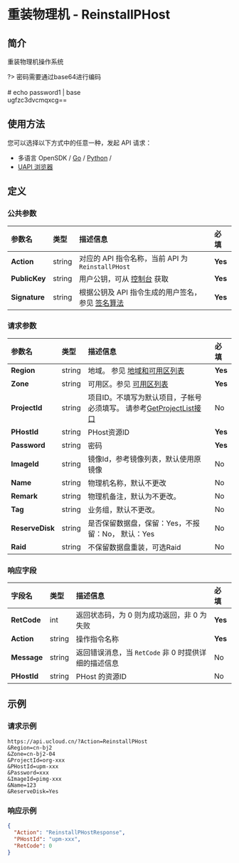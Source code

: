 # 重装物理机 - ReinstallPHost

## 简介

重装物理机操作系统

?> 密码需要通过base64进行编码<br /><br /># echo password1 \| base<br />ugfzc3dvcmqxcg==




## 使用方法

您可以选择以下方式中的任意一种，发起 API 请求：
- 多语言 OpenSDK / [Go](https://github.com/ucloud/ucloud-sdk-go) / [Python](https://github.com/ucloud/ucloud-sdk-python3) /
- [UAPI 浏览器](https://console.ucloud.cn/uapi/detail?id=ReinstallPHost)


## 定义

### 公共参数

| 参数名 | 类型 | 描述信息 | 必填 |
|:---|:---|:---|:---|
| **Action**     | string  | 对应的 API 指令名称，当前 API 为 `ReinstallPHost`                        | **Yes** |
| **PublicKey**  | string  | 用户公钥，可从 [控制台](https://console.ucloud.cn/uapi/apikey) 获取                                             | **Yes** |
| **Signature**  | string  | 根据公钥及 API 指令生成的用户签名，参见 [签名算法](api/summary/signature.md)  | **Yes** |

### 请求参数

| 参数名 | 类型 | 描述信息 | 必填 |
|:---|:---|:---|:---|
| **Region** | string | 地域。 参见 [地域和可用区列表](api/summary/regionlist) |**Yes**|
| **Zone** | string | 可用区。参见 [可用区列表](api/summary/regionlist) |**Yes**|
| **ProjectId** | string | 项目ID。不填写为默认项目，子帐号必须填写。 请参考[GetProjectList接口](api/summary/get_project_list) |No|
| **PHostId** | string | PHost资源ID |**Yes**|
| **Password** | string | 密码 |**Yes**|
| **ImageId** | string | 镜像Id，参考镜像列表，默认使用原镜像 |No|
| **Name** | string | 物理机名称，默认不更改 |No|
| **Remark** | string | 物理机备注，默认为不更改。 |No|
| **Tag** | string | 业务组，默认不更改。 |No|
| **ReserveDisk** | string | 是否保留数据盘，保留：Yes，不报留：No， 默认：Yes |No|
| **Raid** | string | 不保留数据盘重装，可选Raid |No|

### 响应字段

| 字段名 | 类型 | 描述信息 | 必填 |
|:---|:---|:---|:---|
| **RetCode** | int | 返回状态码，为 0 则为成功返回，非 0 为失败 |**Yes**|
| **Action** | string | 操作指令名称 |**Yes**|
| **Message** | string | 返回错误消息，当 `RetCode` 非 0 时提供详细的描述信息 |No|
| **PHostId** | string | PHost 的资源ID |No|




## 示例

### 请求示例
    
```
https://api.ucloud.cn/?Action=ReinstallPHost
&Region=cn-bj2
&Zone=cn-bj2-04
&ProjectId=org-xxx
&PHostId=upm-xxx
&Password=xxx
&ImageId=pimg-xxx
&Name=123
&ReserveDisk=Yes
```

### 响应示例
    
```json
{
  "Action": "ReinstallPHostResponse",
  "PHostId": "upm-xxx",
  "RetCode": 0
}
```





